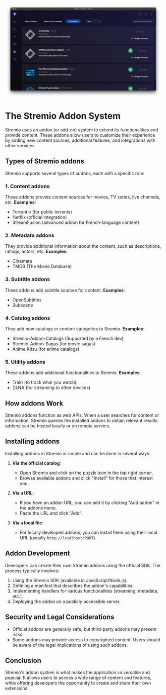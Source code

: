 ![!Stremio Addons](./images/image-1rqo9-24-09-2024.png)

# The Stremio Addon System

Stremio uses an addon (or add-on) system to extend its functionalities and provide content. These addons allow users to customize their experience by adding new content sources, additional features, and integrations with other services.

## Types of Stremio addons

Stremio supports several types of addons, each with a specific role:

### 1. Content addons
These addons provide content sources for movies, TV series, live channels, etc.
**Examples**:

- Torrentio (for public torrents)
- Netflix (official integration)
- StreamFusion (advanced addon for French-language content)

### 2. Metadata addons
They provide additional information about the content, such as descriptions, ratings, actors, etc.
**Examples**:

- Cinemata
- TMDB (The Movie Database)

### 3. Subtitle addons
These addons add subtitle sources for content.
**Examples**:

- OpenSubtitles
- Subscene

### 4. Catalog addons
They add new catalogs or content categories to Stremio.
**Examples**:

- Stremio-Addon-Catalogs (Supported by a French dev)
- Stremio-Addon-Sagas (for movie sagas)
- Anime Kitsu (for anime catalogs)

### 5. Utility addons
These addons add additional functionalities to Stremio.
**Examples**:

- Trakt (to track what you watch)
- DLNA (for streaming to other devices)

## How addons Work

Stremio addons function as web APIs. When a user searches for content or information, Stremio queries the installed addons to obtain relevant results. addons can be hosted locally or on remote servers.

## Installing addons

Installing addons in Stremio is simple and can be done in several ways:

1. **Via the official catalog**:
   - Open Stremio and click on the puzzle icon in the top right corner.
   - Browse available addons and click "Install" for those that interest you.

2. **Via a URL**:
   - If you have an addon URL, you can add it by clicking "Add addon" in the addons menu.
   - Paste the URL and click "Add".

3. **Via a local file**:
   - For locally developed addons, you can install them using their local URL (usually `http://localhost:PORT`).

## Addon Development

Developers can create their own Stremio addons using the official SDK. The process typically involves:

1. Using the Stremio SDK (available in JavaScript/Node.js).
2. Defining a manifest that describes the addon's capabilities.
3. Implementing handlers for various functionalities (streaming, metadata, etc.).
4. Deploying the addon on a publicly accessible server.

## Security and Legal Considerations

- Official addons are generally safe, but third-party addons may present risks.
- Some addons may provide access to copyrighted content. Users should be aware of the legal implications of using such addons.

## Conclusion

Stremio's addon system is what makes the application so versatile and popular. It allows users to access a wide range of content and features, while offering developers the opportunity to create and share their own extensions.